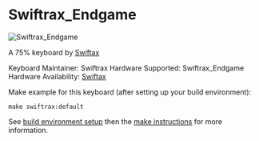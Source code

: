 Swiftrax_Endgame
======

![Swiftrax_Endgame](https://imgur.com/a/QiXJ3NL)

A 75% keyboard by [Swiftax](https://cartel.ltd/)

Keyboard Maintainer: Swiftrax 
Hardware Supported: Swiftrax_Endgame
Hardware Availability: [Swiftax](https://github.com/swiftrax)

Make example for this keyboard (after setting up your build environment):

    make swiftrax:default

See [build environment setup](https://docs.qmk.fm/#/getting_started_build_tools) then the [make instructions](https://docs.qmk.fm/#/getting_started_make_guide) for more information.
